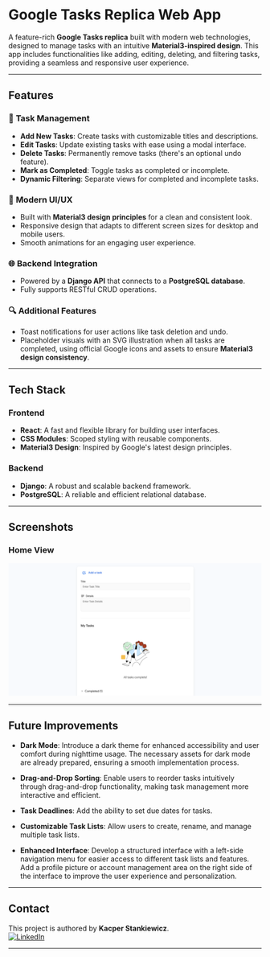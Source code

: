 # **Google Tasks Replica Web App**

A feature-rich **Google Tasks replica** built with modern web technologies, designed to manage tasks with an intuitive **Material3-inspired design**. This app includes functionalities like adding, editing, deleting, and filtering tasks, providing a seamless and responsive user experience.

---

## **Features**

### 📝 **Task Management**
- **Add New Tasks**: Create tasks with customizable titles and descriptions.
- **Edit Tasks**: Update existing tasks with ease using a modal interface.
- **Delete Tasks**: Permanently remove tasks (there's an optional undo feature).
- **Mark as Completed**: Toggle tasks as completed or incomplete.
- **Dynamic Filtering**: Separate views for completed and incomplete tasks.

### 🎨 **Modern UI/UX**
- Built with **Material3 design principles** for a clean and consistent look.
- Responsive design that adapts to different screen sizes for desktop and mobile users.
- Smooth animations for an engaging user experience.

### 🌐 **Backend Integration**
- Powered by a **Django API** that connects to a **PostgreSQL database**.
- Fully supports RESTful CRUD operations.

### 🔍 **Additional Features**
- Toast notifications for user actions like task deletion and undo.
- Placeholder visuals with an SVG illustration when all tasks are completed, using official Google icons and assets to ensure **Material3 design consistency**.

---

## **Tech Stack**

### Frontend
- **React**: A fast and flexible library for building user interfaces.
- **CSS Modules**: Scoped styling with reusable components.
- **Material3 Design**: Inspired by Google's latest design principles.

### Backend
- **Django**: A robust and scalable backend framework.
- **PostgreSQL**: A reliable and efficient relational database.

---

## **Screenshots**

### Home View
![Home View](task-view-desktop.png)

---

## **Future Improvements**

- **Dark Mode**: Introduce a dark theme for enhanced accessibility and user comfort during nighttime usage. The necessary assets for dark mode are already prepared, ensuring a smooth implementation process.

- **Drag-and-Drop Sorting**: Enable users to reorder tasks intuitively through drag-and-drop functionality, making task management more interactive and efficient.

- **Task Deadlines**: Add the ability to set due dates for tasks.

- **Customizable Task Lists**: Allow users to create, rename, and manage multiple task lists.

- **Enhanced Interface**: Develop a structured interface with a left-side navigation menu for easier access to different task lists and features. Add a profile picture or account management area on the right side of the interface to improve the user experience and personalization.

---

## **Contact**

This project is authored by **Kacper Stankiewicz**.  
[![LinkedIn](https://img.shields.io/badge/LinkedIn-Profile-blue?logo=linkedin)](https://www.linkedin.com/in/kacperstank)

---
